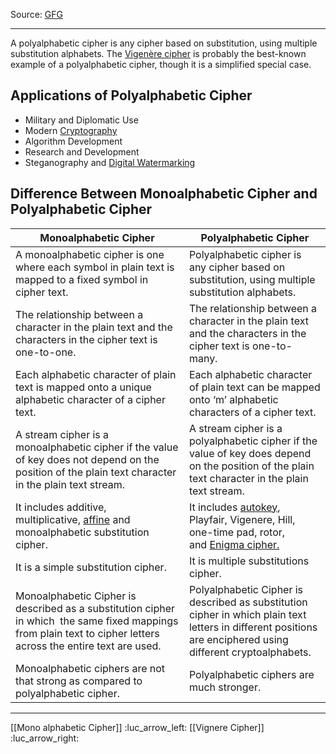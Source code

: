 Source: [GFG](https://www.geeksforgeeks.org/difference-between-monoalphabetic-cipher-and-polyalphabetic-cipher/)

___

A polyalphabetic cipher is any cipher based on substitution, using multiple substitution alphabets. The [Vigenère cipher](https://www.geeksforgeeks.org/vigenere-cipher/) is probably the best-known example of a polyalphabetic cipher, though it is a simplified special case. 

## **Applications of Polyalphabetic Cipher**

- Military and Diplomatic Use
- Modern [Cryptography](https://www.geeksforgeeks.org/cryptography-and-its-types/)
- Algorithm Development
- Research and Development
- Steganography and [Digital Watermarking](https://www.geeksforgeeks.org/digital-watermarking-and-its-types/)

## **Difference Between Monoalphabetic Cipher and Polyalphabetic Cipher**

| Monoalphabetic Cipher                                                                                                                                            | Polyalphabetic Cipher                                                                                                                                                                                                                         |
| ---------------------------------------------------------------------------------------------------------------------------------------------------------------- | --------------------------------------------------------------------------------------------------------------------------------------------------------------------------------------------------------------------------------------------- |
| A monoalphabetic cipher is one where each symbol in plain text is mapped to a fixed symbol in cipher text.                                                       | Polyalphabetic cipher is any cipher based on substitution, using multiple substitution alphabets.                                                                                                                                             |
| The relationship between a character in the plain text and the characters in the cipher text is one-to-one.                                                      | The relationship between a character in the plain text and the characters in the cipher text is one-to-many.                                                                                                                                  |
| Each alphabetic character of plain text is mapped onto a unique alphabetic character of a cipher text.                                                           | Each alphabetic character of plain text can be mapped onto ‘m’ alphabetic characters of a cipher text.                                                                                                                                        |
| A stream cipher is a monoalphabetic cipher if the value of key does not depend on the position of the plain text character in the plain text stream.             | A stream cipher is a polyalphabetic cipher if the value of key does depend on the position of the plain text character in the plain text stream.                                                                                              |
| It includes additive, multiplicative, [affine](https://www.geeksforgeeks.org/implementation-affine-cipher/) and monoalphabetic substitution cipher.              | It includes [autokey](https://www.geeksforgeeks.org/autokey-cipher-symmetric-ciphers/), Playfair, Vigenere, Hill, one-time pad, rotor, and [Enigma cipher.](https://www.geeksforgeeks.org/enigma-definition-english-meaning-machine-history/) |
| It is a simple substitution cipher.                                                                                                                              | It is multiple substitutions cipher.                                                                                                                                                                                                          |
| Monoalphabetic Cipher is described as a substitution cipher in which  the same fixed mappings from plain text to cipher letters across the entire text are used. | Polyalphabetic Cipher is described as substitution cipher in which plain text letters in different positions are enciphered using different cryptoalphabets.                                                                                  |
| Monoalphabetic ciphers are not that strong as compared to polyalphabetic cipher.                                                                                 | Polyalphabetic ciphers are much stronger.                                                                                                                                                                                                     |

___

[[Mono alphabetic Cipher]] :luc_arrow_left:
[[Vignere Cipher]] :luc_arrow_right: